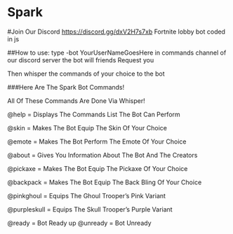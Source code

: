 # Spark
#Join Our Discord https://discord.gg/dxV2H7s7xb
Fortnite lobby bot coded in js

##How to use:
type -bot YourUserNameGoesHere 
in commands channel of our discord server 
the bot will friends Request you

Then whisper the commands of your choice to the bot

###Here Are The Spark Bot Commands!

All Of These Commands Are Done Via Whisper!

@help = Displays The Commands List The Bot Can Perform

@skin = Makes The Bot Equip The Skin Of Your Choice

@emote = Makes The Bot Perform The Emote Of Your Choice

@about = Gives You Information About The Bot And The Creators

@pickaxe = Makes The Bot Equip The Pickaxe Of Your Choice

@backpack = Makes The Bot Equip The Back Bling Of Your Choice

@pinkghoul = Equips The Ghoul Trooper’s Pink Variant

@purpleskull = Equips The Skull Trooper’s Purple Variant

 
  @ready = Bot Ready up
 @unready = Bot Unready
